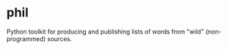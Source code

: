 phil
====

Python toolkit for producing and publishing lists of words from "wild" (non-programmed) sources. 
